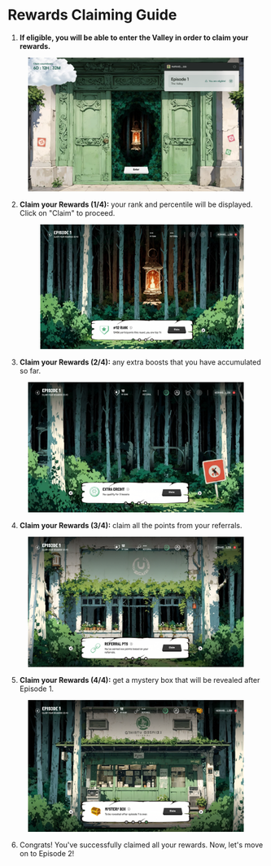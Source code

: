 # Rewards Claiming Guide

1. **If eligible, you will be able to enter the Valley in order to claim your rewards.**&#x20;

<figure><img src="../.gitbook/assets/image (37).png" alt=""><figcaption></figcaption></figure>

2.  **Claim your Rewards (1/4):** your rank and percentile will be displayed. Click on "Claim" to proceed.

    <figure><img src="../.gitbook/assets/image (38).png" alt=""><figcaption></figcaption></figure>
3. **Claim your Rewards (2/4):** any extra boosts that you have accumulated so far.

<figure><img src="../.gitbook/assets/image (40).png" alt=""><figcaption></figcaption></figure>

4. **Claim your Rewards (3/4):** claim all the points from your referrals.&#x20;

<figure><img src="../.gitbook/assets/image (44).png" alt=""><figcaption></figcaption></figure>

5. **Claim your Rewards (4/4):** get a mystery box that will be revealed after Episode 1.

<figure><img src="../.gitbook/assets/image (46).png" alt=""><figcaption></figcaption></figure>

6. Congrats! You've successfully claimed all your rewards. Now, let's move on to Episode 2!

<figure><img src="../.gitbook/assets/image (43).png" alt=""><figcaption></figcaption></figure>
